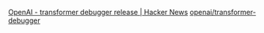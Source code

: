 
[OpenAI - transformer debugger release | Hacker News](https://news.ycombinator.com/item?id=39675054)
[openai/transformer-debugger](https://github.com/openai/transformer-debugger)
